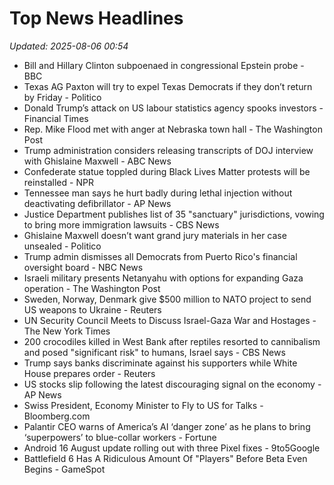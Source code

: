 # Top News Headlines

_Updated: 2025-08-06 00:54_

- Bill and Hillary Clinton subpoenaed in congressional Epstein probe - BBC
- Texas AG Paxton will try to expel Texas Democrats if they don’t return by Friday - Politico
- Donald Trump’s attack on US labour statistics agency spooks investors - Financial Times
- Rep. Mike Flood met with anger at Nebraska town hall - The Washington Post
- Trump administration considers releasing transcripts of DOJ interview with Ghislaine Maxwell - ABC News
- Confederate statue toppled during Black Lives Matter protests will be reinstalled - NPR
- Tennessee man says he hurt badly during lethal injection without deactivating defibrillator - AP News
- Justice Department publishes list of 35 "sanctuary" jurisdictions, vowing to bring more immigration lawsuits - CBS News
- Ghislaine Maxwell doesn’t want grand jury materials in her case unsealed - Politico
- Trump admin dismisses all Democrats from Puerto Rico's financial oversight board - NBC News
- Israeli military presents Netanyahu with options for expanding Gaza operation - The Washington Post
- Sweden, Norway, Denmark give $500 million to NATO project to send US weapons to Ukraine - Reuters
- UN Security Council Meets to Discuss Israel-Gaza War and Hostages - The New York Times
- 200 crocodiles killed in West Bank after reptiles resorted to cannibalism and posed "significant risk" to humans, Israel says - CBS News
- Trump says banks discriminate against his supporters while White House prepares order - Reuters
- US stocks slip following the latest discouraging signal on the economy - AP News
- Swiss President, Economy Minister to Fly to US for Talks - Bloomberg.com
- Palantir CEO warns of America’s AI ‘danger zone’ as he plans to bring ‘superpowers’ to blue-collar workers - Fortune
- Android 16 August update rolling out with three Pixel fixes - 9to5Google
- Battlefield 6 Has A Ridiculous Amount Of "Players" Before Beta Even Begins - GameSpot